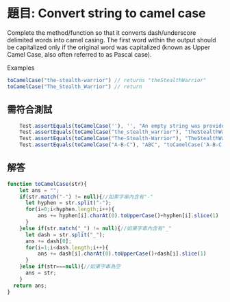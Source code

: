 # 題目: Convert string to camel case
Complete the method/function so that it converts dash/underscore delimited words into camel casing. The first word within the output should be capitalized only if the original word was capitalized (known as Upper Camel Case, also often referred to as Pascal case).

Examples
```JavaScript
toCamelCase("the-stealth-warrior") // returns "theStealthWarrior"
toCamelCase("The_Stealth_Warrior") // return
```
## 需符合測試
```JavaScript
    Test.assertEquals(toCamelCase(''), '', "An empty string was provided but not returned")
    Test.assertEquals(toCamelCase("the_stealth_warrior"), "theStealthWarrior", "toCamelCase('the_stealth_warrior') did not return correct value")
    Test.assertEquals(toCamelCase("The-Stealth-Warrior"), "TheStealthWarrior", "toCamelCase('The-Stealth-Warrior') did not return correct value")
    Test.assertEquals(toCamelCase("A-B-C"), "ABC", "toCamelCase('A-B-C') did not return correct value")

```
## 解答
```JavaScript
function toCamelCase(str){
    let ans = "";
    if(str.match("-") != null){//如果字串內含有"-"
      let hyphen = str.split("-");
      for(i=0;i<hyphen.length;i++){
          ans += hyphen[i].charAt(0).toUpperCase()+hyphen[i].slice(1)
      }
    }else if(str.match("_") != null){//如果字串內含有"_"
      let dash = str.split("_");
      ans += dash[0];
      for(i=1;i<dash.length;i++){
          ans += dash[i].charAt(0).toUpperCase()+dash[i].slice(1)
      } 
    }else if(str===null){//如果字串為空
      ans = str;
    }
  return ans;
}
```